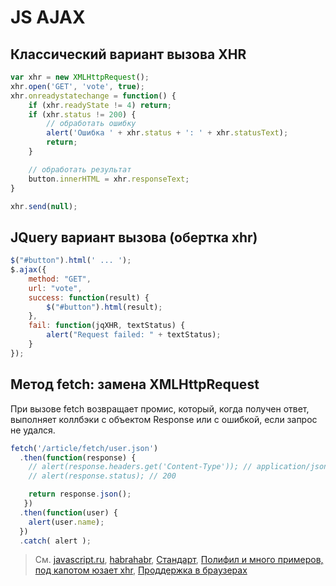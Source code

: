# JS AJAX

## Классический вариант вызова XHR

```js
var xhr = new XMLHttpRequest();
xhr.open('GET', 'vote', true);
xhr.onreadystatechange = function() {
    if (xhr.readyState != 4) return;
    if (xhr.status != 200) {
        // обработать ошибку
        alert('Ошибка ' + xhr.status + ': ' + xhr.statusText);
        return;
    }

    // обработать результат
    button.innerHTML = xhr.responseText;
}

xhr.send(null);
```

## JQuery вариант вызова (обертка xhr)

```js
$("#button").html(' ... ');
$.ajax({
	method: "GET",
	url: "vote",
	success: function(result) {
		$("#button").html(result);
	},
	fail: function(jqXHR, textStatus) {
		alert("Request failed: " + textStatus);
	}
});
```
## Метод fetch: замена XMLHttpRequest

При вызове fetch возвращает промис, который, когда получен ответ, выполняет коллбэки с объектом Response или с ошибкой, если запрос не удался.

```js
fetch('/article/fetch/user.json')
  .then(function(response) {
    // alert(response.headers.get('Content-Type')); // application/json; charset=utf-8
    // alert(response.status); // 200

    return response.json();
   })
  .then(function(user) {
    alert(user.name);
  })
  .catch( alert );
```

>См. [javascript.ru](https://learn.javascript.ru/fetch), [habrahabr](https://habrahabr.ru/post/252941/), [Стандарт](https://fetch.spec.whatwg.org), [Полифил и много примеров, под капотом юзает xhr](https://github.com/github/fetch), [Проддержка в браузерах](http://caniuse.com/#search=fetch)